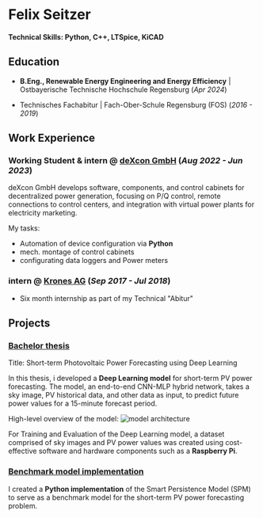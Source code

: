 # Felix Seitzer

#### Technical Skills: Python, C++, LTSpice, KiCAD

## Education 			        		
- **B.Eng., Renewable Energy Engineering and Energy Efficiency** | Ostbayerische Technische Hochschule Regensburg (_Apr 2024_)

- Technisches Fachabitur | Fach-Ober-Schule Regensburg (FOS) (_2016 - 2019_)  


## Work Experience
### **Working Student & intern  @ [deXcon GmbH](https://www.dexcon.tech/) (_Aug 2022 - Jun 2023_)**
deXcon GmbH develops software, components, and control cabinets for decentralized power generation, focusing on P/Q control, remote connections to control centers, and integration with virtual power plants for electricity marketing.

My tasks: 
- Automation of device configuration via **Python**
- mech. montage of control cabinets
- configurating data loggers and Power meters



### **intern @ [Krones AG](https://www.krones.com/de/index.php) (_Sep 2017 - Jul 2018_)**
- Six month internship as part of my Technical "Abitur"



## Projects
### [Bachelor thesis](https://github.com/Felix561/Photovoltaic-power-forecasting-using-deep-learning)

Title: Short-term Photovoltaic Power Forecasting using Deep Learning

In this thesis, i developed a **Deep Learning model** for short-term PV power forecasting. The model, an end-to-end CNN-MLP hybrid network, takes a sky image, PV historical data, and other data as input, to predict future power values for a 15-minute forecast period.

High-level overview of the model:
![model architecture](/assets/img/High_level_Überblick_Model_V4.png)

For Training and Evaluation of the Deep Learning model, a dataset comprised of sky images and PV power values was created using cost-effective software and hardware components such as a **Raspberry Pi**.


### [Benchmark model implementation](https://github.com/Felix561/smart-persistence-model)

I created a **Python implementation** of the Smart Persistence Model (SPM) to serve as a benchmark model for the short-term PV power forecasting problem.
